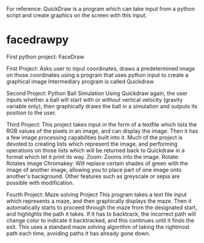 For reference: QuickDraw is a program which can take input from a python script and create graphics on the screen with this input.

# facedrawpy
First python project: FaceDraw

First Project: Asks user to input coordinates, draws a predetermined image on those coordinates using a program that uses python input to create a graphical image
Intermediary program is called Quickdraw

Second Project: Python Ball Simulation
Using Quickdraw again, the user inputs whether a ball will start with or without vertical velocity (gravity variable only), then graphically draws the ball in a simulation and outputs its position to the user. 

Third Project: This project takes input in the form of a textfile which lists the RGB values of the pixels in an image, and can display the image. Then it has a few image processing capabilities built into it. Much of the project is devoted to creating lists which represent the image, and performing operations on those lists which will be returned back to Quickdraw in a format which let it print its way.
Zoom: Zooms into the image. 
Rotate: Rotates image
Chromakey: Will replace certain shades of green with the image of another image, allowing you to place part of one image onto another's background.
Other features such as greyscale or sepia are possible with modification.

Fourth Project: Maze solving Project
This program takes a text file input which represents a maze, and then graphically displays the maze. Then it automatically starts to proceed through the maze from the designated start, and highlights the path it takes. If it has to backtrack, the incorrect path will change color to indicate it backtracked, and this continues until it finds the exit. This uses a standard maze solving algorithm of taking the rightmost path each time, avoiding paths it has already gone down.
